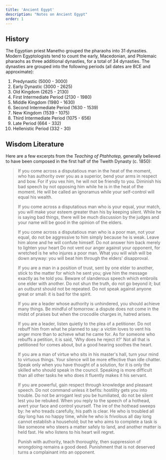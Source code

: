 ```yaml
---
title: 'Ancient Egypt'
description: "Notes on Ancient Egypt"
order: 1
---
```


## History

The Egyptian priest Manetho grouped the pharaohs into 31 dynasties. Modern Egyptologists tend to count the early, Macedonian, and Ptolemaic pharaohs as three additional dynasties, for a total of 34 dynasties.  The dynasties are grouped into the following periods (all dates are BCE and approximate):

1. Predynastic (5000 - 3000)
2. Early Dynastic (3000 - 2625)
3. Old Kingdom (2625 - 2130)
4. First Intermediate Period (2130 - 1980)
5. Middle Kingdom (1980 - 1630)
6. Second Intermediate Period (1630 - 1539)
7. New Kingdom (1539 - 1075)
8. Third Intermediate Period (1075 - 656)
9. Late Period (664 - 332)
10. Hellenistic Period (332 - 30)

## Wisdom Literature

Here are a few excerpts from the *Teaching of Ptahhotep,* generally believed to have been composed in the first half of the Twelth Dynasty (c. 1850):

<blockquote class="poetry">If you come across a disputatious man in the heat of the moment,
who has authority over you as a superior,
bend your arms in respect and bow.
For if you vex him, he will not be friendly to you.
Diminish his bad speech
by not opposing him while he is in the heat of the moment.
He will be called an ignoramus
while your self-control will equal his wealth.

If you come across a disputatious man
who is your equal, your match,
you will make your esteem greater than his by keeping silent.
While he is saying bad things,
there will be much discussion by the judges
and your name will be good in the opinion of the elders.

If you come across a disputatious man
who is a poor man, not your equal,
do not be aggressive to him simply because he is weak.
Leave him alone and he will confute himself.
Do not answer him back merely to lighten your heart
Do not vent our anger against your opponent,
for wretched is he who injures a poor man.
What you will wish will be down anyway:
you will beat him through the elders' disapproval.

If you are a man in a position of trust,
sent by one elder to another,
stick to the matter for which he sent you;
give him the message exactly as he told you.
Beware of slanderous speech
which embroils one elder with another.
Do not shun the truth, do not go beyond it;
but an outburst should not be repeated.
Do not speak against anyone
great or small: it is bad for the spirit.

If you are a leader
whose authority is unhindered,
you should achieve many things.
Be mindful of tomorrow:
a dispute does not come in the midst of praises
but when the crocodile charges in, hatred arises.

If you are a leader,
listen quietly to the plea of a petitioner.
Do not rebuff him from what he planned to say:
a victim loves to vent his anger
more than to achieve what he came for.
As for someone who rebuffs a petition,
it is said, 'Why does he reject it?'
Not all that is petitioned for comes about,
but a good hearing soothes the heart.

If you are a man of virtue
who sits in his master's hall,
turn your mind to virtuous things.
Your silence will be more effective than idle chatter.
Speak only when you have thought of a solution,
for it is only the skilled who should speak in the council.
Speaking is more difficult than all other tasks
he who does it fluently makes it his servant.

If you are powerful, gain respect
through knowledge and pleasant speech.
Do not command unless it befits:
hostility gets you into trouble.
Do not be arrogant lest you be humiliated,
do not be silent lest you be rebuked.
When you reply to the speech of a hothead,
avert your face and control yourself.
The ire of the hothead sweeps by:
he who treads carefully, his path is clear.
He who is troubled all day long
has no happy time,
while he who is frivolous all day long
cannot establish a household;
but he who aims to complete a task
is like someone who steers a matter safely to land,
and another matter is held fast.
He who listens to his heart will regret.

Punish with authority, teach thoroughly,
then suppression of wrongdoing remains a good deed.
Punishment that is not deserved
turns a complainant into an opponent.
</blockquote>
